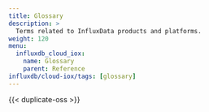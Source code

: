 ```yaml
---
title: Glossary
description: >
  Terms related to InfluxData products and platforms.
weight: 120
menu:
  influxdb_cloud_iox:
    name: Glossary
    parent: Reference
influxdb/cloud-iox/tags: [glossary]
---
```


{{< duplicate-oss >}}
